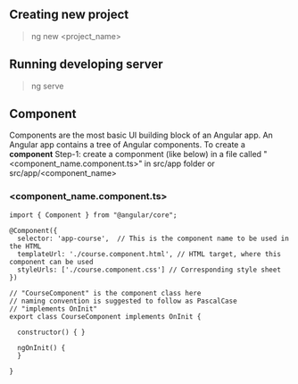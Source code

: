 ## **Creating new project**
> ng new <project_name>

## **Running developing server** 
> ng serve 

## **Component**
Components are the most basic UI building block of an Angular app. 
An Angular app contains a tree of Angular components.
To create a **component** 
Step-1: create a componment (like below) in a file called "<component_name.component.ts>" in src/app folder or src/app/<component_name>
### **<component_name.component.ts>**
    import { Component } from "@angular/core";

    @Component({
      selector: 'app-course',  // This is the component name to be used in the HTML
      templateUrl: './course.component.html', // HTML target, where this component can be used
      styleUrls: ['./course.component.css'] // Corresponding style sheet
    })

    // "CourseComponent" is the component class here
    // naming convention is suggested to follow as PascalCase
    // "implements OnInit"
    export class CourseComponent implements OnInit {

      constructor() { }

      ngOnInit() {
      }

    }